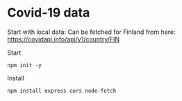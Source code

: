 # Covid-19 data
Start with local data: Can be fetched for Finland from here: https://covidapi.info/api/v1/country/FIN

Start
```
npm init -y
```
Install 
```
npm install express cors node-fetch
```


